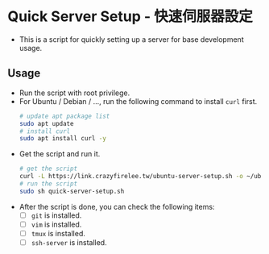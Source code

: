 # Quick Server Setup - 快速伺服器設定

- This is a script for quickly setting up a server for base development usage.

## Usage

- Run the script with root privilege.
- For Ubuntu / Debian / ..., run the following command to install `curl` first.
  ```bash
  # update apt package list
  sudo apt update
  # install curl
  sudo apt install curl -y
  ```
- Get the script and run it.
  ```bash
  # get the script
  curl -L https://link.crazyfirelee.tw/ubuntu-server-setup.sh -o ~/ubuntu-server-setup.sh
  # run the script
  sudo sh quick-server-setup.sh
  ```
- After the script is done, you can check the following items:
  - [ ] `git` is installed.
  - [ ] `vim` is installed.
  - [ ] `tmux` is installed.
  - [ ] `ssh-server` is installed.
